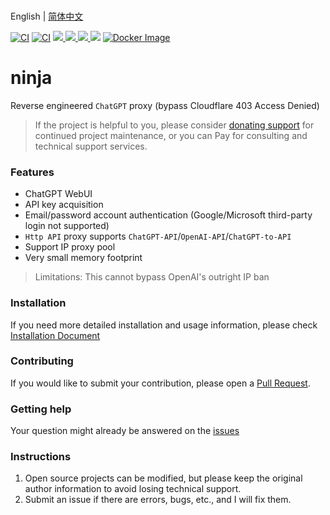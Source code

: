 <br>English | [简体中文](README_zh.md)

[![CI](https://github.com/gngpp/ninja/actions/workflows/CI.yml/badge.svg)](https://github.com/gngpp/ninja/actions/workflows/CI.yml)
[![CI](https://github.com/gngpp/ninja/actions/workflows/Release.yml/badge.svg)](https://github.com/gngpp/ninja/actions/workflows/Release.yml)
 <a target="_blank" href="https://github.com/gngpp/ninja/blob/main/LICENSE">
  <img src="https://img.shields.io/badge/license-GPL_3.0-blue.svg"/>
 </a>
  <a href="https://github.com/gngpp/ninja/releases">
    <img src="https://img.shields.io/github/release/gngpp/ninja.svg?style=flat">
  </a>
  </a><a href="https://github.com/gngpp/ninja/releases">
    <img src="https://img.shields.io/github/downloads/gngpp/ninja/total?style=flat">
  </a>
  [![](https://img.shields.io/docker/image-size/gngpp/ninja)](https://registry.hub.docker.com/r/gngpp/ninja)
  [![Docker Image](https://img.shields.io/docker/pulls/gngpp/ninja.svg)](https://hub.docker.com/r/gngpp/ninja/)

# ninja

Reverse engineered `ChatGPT` proxy (bypass Cloudflare 403 Access Denied)

> If the project is helpful to you, please consider [donating support](https://github.com/gngpp/gngpp/blob/main/SPONSOR.md#sponsor-my-open-source-works) for continued project maintenance, or you can Pay for consulting and technical support services.

### Features

- ChatGPT WebUI
- API key acquisition
- Email/password account authentication (Google/Microsoft third-party login not supported)
- `Http API` proxy supports `ChatGPT-API`/`OpenAI-API`/`ChatGPT-to-API`
- Support IP proxy pool
- Very small memory footprint

> Limitations: This cannot bypass OpenAI's outright IP ban

### Installation

If you need more detailed installation and usage information, please check [Installation Document](https://github.com/gngpp/ninja/blob/main/doc/readme.md)

### Contributing

If you would like to submit your contribution, please open a [Pull Request](https://github.com/gngpp/ninja/pulls).

### Getting help

Your question might already be answered on the [issues](https://github.com/gngpp/ninja/issues)

### Instructions

1. Open source projects can be modified, but please keep the original author information to avoid losing technical support.
2. Submit an issue if there are errors, bugs, etc., and I will fix them.
